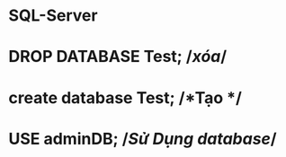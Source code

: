 # SQL-Server
# DROP DATABASE Test; /*xóa*/
# create database Test; /*Tạo */
# USE adminDB; /*Sử Dụng database*/

